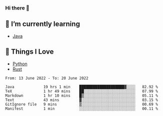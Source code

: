 ### Hi there 👋
<!-- ## About Me -->

## 🌱 I’m currently learning
- [Java](https://www.java.com/)

## 🥰 Things I Love
- [Python](https://www.python.org/) 
- [Rust](https://www.rust-lang.org/)

<!--START_SECTION:waka-->

```text
From: 13 June 2022 - To: 20 June 2022

Java             19 hrs 1 min    ████████████████████▓░░░░   82.92 %
TeX              1 hr 49 mins    ██░░░░░░░░░░░░░░░░░░░░░░░   07.99 %
Markdown         1 hr 10 mins    █▒░░░░░░░░░░░░░░░░░░░░░░░   05.11 %
Text             43 mins         ▓░░░░░░░░░░░░░░░░░░░░░░░░   03.15 %
GitIgnore file   9 mins          ▒░░░░░░░░░░░░░░░░░░░░░░░░   00.69 %
Manifest         1 min           ░░░░░░░░░░░░░░░░░░░░░░░░░   00.11 %
```

<!--END_SECTION:waka-->

<!--
**CharlesC03/CharlesC03** is a ✨ _special_ ✨ repository because its `README.md` (this file) appears on your GitHub profile.

Here are some ideas to get you started:

- 🔭 I’m currently working on ...
- 🌱 I’m currently learning ...
- 👯 I’m looking to collaborate on ...
- 🤔 I’m looking for help with ...
- 💬 Ask me about ...
- 📫 How to reach me: ...
- 😄 Pronouns: ...
- ⚡ Fun fact: ...
-->
